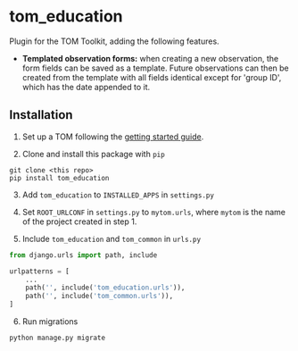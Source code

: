 # tom_education

Plugin for the TOM Toolkit, adding the following features.

* **Templated observation forms:** when creating a new observation, the form
  fields can be saved as a template. Future observations can then be created
  from the template with all fields identical except for 'group ID', which has
  the date appended to it.

## Installation

1. Set up a TOM following the [getting started guide](https://tomtoolkit.github.io/docs/getting_started).

2. Clone and install this package with `pip`

```
git clone <this repo>
pip install tom_education
```

3. Add `tom_education` to `INSTALLED_APPS` in `settings.py`

4. Set `ROOT_URLCONF` in `settings.py` to `mytom.urls`, where `mytom` is the
   name of the project created in step 1.

5. Include `tom_education` and `tom_common` in `urls.py`

```python
from django.urls import path, include

urlpatterns = [
    ...
    path('', include('tom_education.urls')),
    path('', include('tom_common.urls')),
]
```

6. Run migrations

```
python manage.py migrate
```

